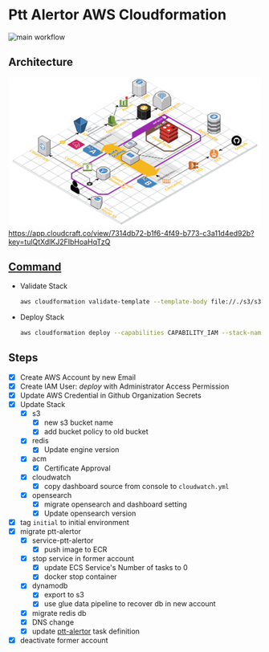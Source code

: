 # Ptt Alertor AWS Cloudformation

![main workflow](https://github.com/Ptt-Alertor/aws-cloudformation/actions/workflows/main.yml/badge.svg)

## Architecture

![architecture](ptt_alertor_architecture.png)
<https://app.cloudcraft.co/view/7314db72-b1f6-4f49-b773-c3a11d4ed92b?key=tulQtXdlKJ2FIbHoaHqTzQ>

## [Command](http://docs.aws.amazon.com/cli/latest/reference/cloudformation/index.html#cli-aws-cloudformation)

* Validate Stack

  ```bash
  aws cloudformation validate-template --template-body file://./s3/s3.yaml
  ```

* Deploy Stack

  ```bash
  aws cloudformation deploy --capabilities CAPABILITY_IAM --stack-name S3 --template-file s3/s3.yaml
  ```

## Steps

* [x] Create AWS Account by new Email
* [x] Create IAM User: *deploy* with Administrator Access Permission
* [x] Update AWS Credential in Github Organization Secrets
* [x] Update Stack
  * [x] s3
    * [x] new s3 bucket name
    * [x] add bucket policy to old bucket
  * [x] redis
    * [x] Update engine version
  * [x] acm
    * [x] Certificate Approval
  * [x] cloudwatch
    * [x] copy dashboard source from console to `cloudwatch.yml`
  * [x] opensearch
    * [x] migrate opensearch and dashboard setting
    * [x] Update opensearch version
* [x] tag `initial` to initial environment
* [x] migrate ptt-alertor
  * [x] service-ptt-alertor
    * [x] push image to ECR
  * [x] stop service in former account
    * [x] update ECS Service's Number of tasks to 0
    * [x] docker stop container
  * [x] dynamodb
    * [x] export to s3
    * [x] use glue data pipeline to recover db in new account
  * [x] migrate redis db
  * [x] DNS change
  * [x] update [ptt-alertor](https://github.com/Ptt-Alertor/ptt-alertor) task definition
* [x] deactivate former account
